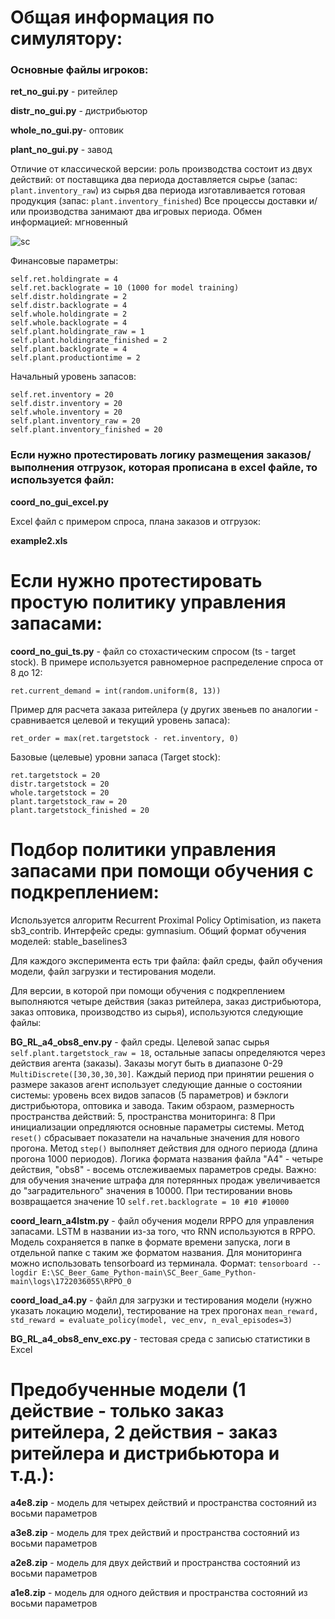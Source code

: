 # Общая информация по симулятору:
### Основные файлы игроков:

**ret_no_gui.py** - ритейлер

**distr_no_gui.py** - дистрибьютор

**whole_no_gui.py**- оптовик

**plant_no_gui.py** - завод

Отличие от классической версии: роль производства состоит из двух действий: от поставщика два периода доставляется сырье (запас: ```plant.inventory_raw```) из сырья два периода изготавливается готовая продукция (запас: ```plant.inventory_finished```)
Все процессы доставки и/или производства занимают два игровых периода. Обмен информацией: мгновенный

![sc](https://github.com/user-attachments/assets/a7e163be-d54e-4156-a813-09a6bb5eea7a)

Финансовые параметры:
```
self.ret.holdingrate = 4
self.ret.backlograte = 10 (1000 for model training)
self.distr.holdingrate = 2
self.distr.backlograte = 4
self.whole.holdingrate = 2
self.whole.backlograte = 4
self.plant.holdingrate_raw = 1
self.plant.holdingrate_finished = 2
self.plant.backlograte = 4
self.plant.productiontime = 2
```

Начальный уровень запасов:
```
self.ret.inventory = 20
self.distr.inventory = 20
self.whole.inventory = 20
self.plant.inventory_raw = 20
self.plant.inventory_finished = 20
```

### Если нужно протестировать логику размещения заказов/выполнения отгрузок, которая прописана в excel файле, то используется файл:

**coord_no_gui_excel.py**

Excel файл с примером спроса, плана заказов и отгрузок:

**example2.xls**

# Если нужно протестировать простую политику управления запасами:

**coord_no_gui_ts.py** - файл со стохастическим спросом (ts - target stock). В примере используется равномерное распределение спроса от 8 до 12:

```
ret.current_demand = int(random.uniform(8, 13))
```

Пример для расчета заказа ритейлера (у других звеньев по аналогии - сравнивается целевой и текущий уровень запаса):
```
ret_order = max(ret.targetstock - ret.inventory, 0)
```

Базовые (целевые) уровни запаса (Target stock):
```
ret.targetstock = 20
distr.targetstock = 20
whole.targetstock = 20
plant.targetstock_raw = 20
plant.targetstock_finished = 20
```

# Подбор политики управления запасами при помощи обучения с подкреплением:

Используется алгоритм Recurrent Proximal Policy Optimisation, из пакета sb3_contrib. Интерфейс среды: gymnasium. Общий формат обучения моделей: stable_baselines3

Для каждого эксперимента есть три файла: файл среды, файл обучения модели, файл загрузки и тестирования модели. 

Для версии, в которой при помощи обучения с подкреплением выполняются четыре действия (заказ ритейлера, заказ дистрибьютора, заказ оптовика, производство из сырья), используются следующие файлы:


**BG_RL_a4_obs8_env.py** - файл среды. Целевой запас сырья ```self.plant.targetstock_raw = 18```, остальные запасы определяются через действия агента (заказы). Заказы могут быть в диапазоне 0-29 ```MultiDiscrete([30,30,30,30]```. Каждый период при принятии решения о размере заказов агент использует следующие данные о состоянии системы: уровень всех видов запасов (5 параметров) и бэклоги дистрибьютора, оптовика и завода. Таким обзраом, размерность пространства действий: 5, пространства мониторинга: 8
При инициализации опредляются основные параметры системы. Метод ```reset()``` сбрасывает показатели на начальные значения для нового прогона. Метод ```step()``` выполняет действия для одного периода (длина прогона 1000 периодов). Логика формата названия файла "A4" - четыре действия, "obs8" - восемь отслеживаемых параметров среды. Важно: для обучения значение штрафа для потерянных продаж увеличивается до "заградительного" значения в 10000. При тестировании вновь возвращается значение 10 ```self.ret.backlograte = 10 #10 #10000```


**coord_learn_a4lstm.py** - файл обучения модели RPPO для управления запасами. LSTM в названии из-за того, что RNN используются в RPPO. Модель сохраняется в папке в формате времени запуска, логи в отдельной папке с таким же форматом названия. Для мониторинга можно использовать tensorboard из терминала. Формат: ```tensorboard --logdir E:\SC_Beer_Game_Python-main\SC_Beer_Game_Python-main\logs\1722036055\RPPO_0```


**coord_load_a4.py** - файл для загрузки и тестирования модели (нужно указать локацию модели), тестирование на трех прогонах ```mean_reward, std_reward = evaluate_policy(model, vec_env, n_eval_episodes=3)```

**BG_RL_a4_obs8_env_exc.py** - тестовая среда с записью статистики в Excel

# Предобученные модели (1 действие - только заказ ритейлера, 2 действия - заказ ритейлера и дистрибьютора и т.д.):

**a4e8.zip** - модель для четырех действий и пространства состояний из восьми параметров

**a3e8.zip** - модель для трех действий и пространства состояний из восьми параметров

**a2e8.zip** - модель для двух действий и пространства состояний из восьми параметров

**a1e8.zip** - модель для одного действия и пространства состояний из восьми параметров
